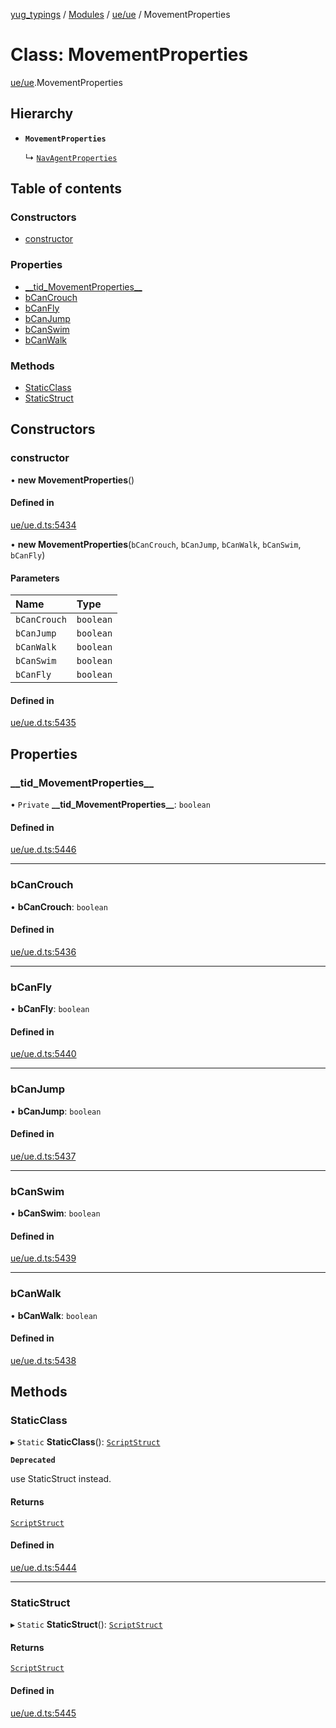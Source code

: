 [yug_typings](../README.md) / [Modules](../modules.md) / [ue/ue](../modules/ue_ue.md) / MovementProperties

# Class: MovementProperties

[ue/ue](../modules/ue_ue.md).MovementProperties

## Hierarchy

- **`MovementProperties`**

  ↳ [`NavAgentProperties`](ue_ue.NavAgentProperties.md)

## Table of contents

### Constructors

- [constructor](ue_ue.MovementProperties.md#constructor)

### Properties

- [\_\_tid\_MovementProperties\_\_](ue_ue.MovementProperties.md#__tid_movementproperties__)
- [bCanCrouch](ue_ue.MovementProperties.md#bcancrouch)
- [bCanFly](ue_ue.MovementProperties.md#bcanfly)
- [bCanJump](ue_ue.MovementProperties.md#bcanjump)
- [bCanSwim](ue_ue.MovementProperties.md#bcanswim)
- [bCanWalk](ue_ue.MovementProperties.md#bcanwalk)

### Methods

- [StaticClass](ue_ue.MovementProperties.md#staticclass)
- [StaticStruct](ue_ue.MovementProperties.md#staticstruct)

## Constructors

### constructor

• **new MovementProperties**()

#### Defined in

[ue/ue.d.ts:5434](https://github.com/YugMetaverse/yug_typings/blob/b7d9b19/ue/ue.d.ts#L5434)

• **new MovementProperties**(`bCanCrouch`, `bCanJump`, `bCanWalk`, `bCanSwim`, `bCanFly`)

#### Parameters

| Name | Type |
| :------ | :------ |
| `bCanCrouch` | `boolean` |
| `bCanJump` | `boolean` |
| `bCanWalk` | `boolean` |
| `bCanSwim` | `boolean` |
| `bCanFly` | `boolean` |

#### Defined in

[ue/ue.d.ts:5435](https://github.com/YugMetaverse/yug_typings/blob/b7d9b19/ue/ue.d.ts#L5435)

## Properties

### \_\_tid\_MovementProperties\_\_

• `Private` **\_\_tid\_MovementProperties\_\_**: `boolean`

#### Defined in

[ue/ue.d.ts:5446](https://github.com/YugMetaverse/yug_typings/blob/b7d9b19/ue/ue.d.ts#L5446)

___

### bCanCrouch

• **bCanCrouch**: `boolean`

#### Defined in

[ue/ue.d.ts:5436](https://github.com/YugMetaverse/yug_typings/blob/b7d9b19/ue/ue.d.ts#L5436)

___

### bCanFly

• **bCanFly**: `boolean`

#### Defined in

[ue/ue.d.ts:5440](https://github.com/YugMetaverse/yug_typings/blob/b7d9b19/ue/ue.d.ts#L5440)

___

### bCanJump

• **bCanJump**: `boolean`

#### Defined in

[ue/ue.d.ts:5437](https://github.com/YugMetaverse/yug_typings/blob/b7d9b19/ue/ue.d.ts#L5437)

___

### bCanSwim

• **bCanSwim**: `boolean`

#### Defined in

[ue/ue.d.ts:5439](https://github.com/YugMetaverse/yug_typings/blob/b7d9b19/ue/ue.d.ts#L5439)

___

### bCanWalk

• **bCanWalk**: `boolean`

#### Defined in

[ue/ue.d.ts:5438](https://github.com/YugMetaverse/yug_typings/blob/b7d9b19/ue/ue.d.ts#L5438)

## Methods

### StaticClass

▸ `Static` **StaticClass**(): [`ScriptStruct`](ue_ue.ScriptStruct.md)

**`Deprecated`**

use StaticStruct instead.

#### Returns

[`ScriptStruct`](ue_ue.ScriptStruct.md)

#### Defined in

[ue/ue.d.ts:5444](https://github.com/YugMetaverse/yug_typings/blob/b7d9b19/ue/ue.d.ts#L5444)

___

### StaticStruct

▸ `Static` **StaticStruct**(): [`ScriptStruct`](ue_ue.ScriptStruct.md)

#### Returns

[`ScriptStruct`](ue_ue.ScriptStruct.md)

#### Defined in

[ue/ue.d.ts:5445](https://github.com/YugMetaverse/yug_typings/blob/b7d9b19/ue/ue.d.ts#L5445)
